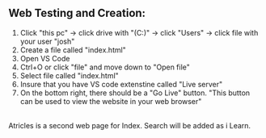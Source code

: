 ## Web Testing and Creation:

1. Click "this pc" -> click drive with "(C:)" -> click "Users" -> click file with your user "josh"
2. Create a file called "index.html"
3. Open VS Code
4. Ctrl+O or click "file" and move down to "Open file"
5. Select file called "index.html"
6. Insure that you have VS code extenstine called "Live server"
7. On the bottom  right, there should be a "Go Live" button.
"This button can be used to view the website in your web browser"
<br>
Atricles is a second web page for Index. Search will be added as i Learn. 

